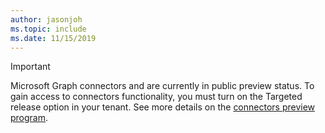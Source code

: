 ```yaml
---
author: jasonjoh
ms.topic: include
ms.date: 11/15/2019
---
```


<!-- markdownlint-disable MD041-->

> [!IMPORTANT]
> Microsoft Graph connectors and  are currently in public preview status. To gain access to connectors functionality, you must turn on the Targeted release option in your tenant. See more details on the [connectors preview program](/microsoftsearch/connectors-preview).